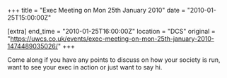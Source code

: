 +++
title = "Exec Meeting on Mon 25th January 2010"
date = "2010-01-25T15:00:00Z"

[extra]
end_time = "2010-01-25T16:00:00Z"
location = "DCS"
original = "https://uwcs.co.uk/events/exec-meeting-on-mon-25th-january-2010-1474489035026/"
+++

Come along if you have any points to discuss on how your society is run, want to see your exec in action or just want to say hi.

